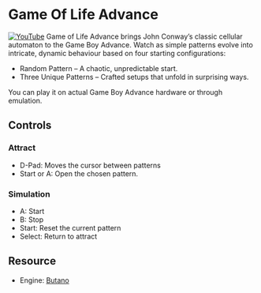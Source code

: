 # Game Of Life Advance
[![YouTube](http://i.ytimg.com/vi/hg65WronBK4/hqdefault.jpg)](https://www.youtube.com/watch?v=hg65WronBK4)
Game of Life Advance brings John Conway’s classic cellular automaton to the Game Boy Advance. Watch as simple patterns evolve into intricate, dynamic behaviour based on four starting configurations:

- Random Pattern – A chaotic, unpredictable start.
- Three Unique Patterns – Crafted setups that unfold in surprising ways. 

You can play it on actual Game Boy Advance hardware or through emulation.

## Controls
### Attract
- D-Pad: Moves the cursor between patterns
- Start or A: Open the chosen pattern.

### Simulation
- A: Start
- B: Stop
- Start: Reset the current pattern
- Select: Return to attract 

## Resource
- Engine: [Butano](https://github.com/GValiente/butano)